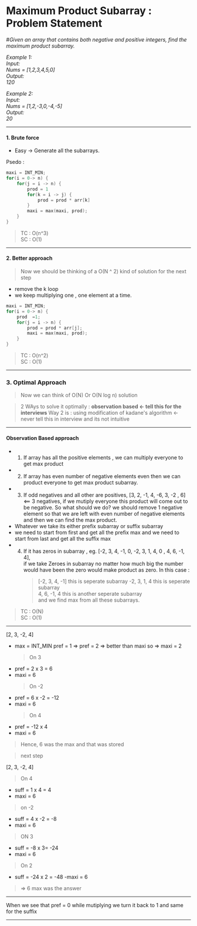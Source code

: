 # Maximum Product Subarray : Problem Statement

#_Given an array that contains both negative and positive integers, find the maximum product subarray._

_Example 1:<br/>
Input: <br/>
Nums = [1,2,3,4,5,0]<br/>
Output:<br/>
120_

_Example 2:<br/>
Input:<br/>
Nums = [1,2,-3,0,-4,-5]<br/>
Output:<br/>
20_

---

#### 1. Brute force

- Easy -> Generate all the subarrays.

Psedo :

```cpp
maxi = INT_MIN;
for(i = 0-> n) {
    for(j = i -> n) {
        prod = 1
        for(k = i -> j) {
            prod = prod * arr[k]
        }
        maxi = max(maxi, prod);
    }
}
```

> TC : O(n^3) <br/>
> SC : O(1)

---

#### 2. Better approach

> Now we should be thinking of a O(N ^ 2) kind of solution for the next step

- remove the k loop
- we keep multiplying one , one element at a time.

```cpp
maxi = INT_MIN;
for(i = 0-> n) {
    prod  =1;
    for(j = i -> n) {
        prod = prod * arr[j];
        maxi = max(maxi, prod);
    }
}
```

> TC : O(n^2) <br/>
> SC : O(1)

---

### 3. Optimal Approach

> Now we can think of O(N) Or O(N log n) solution

> 2 WAys to solve it optimally : **observation based <- tell this for the interviews**
> Way 2 is : using modification of kadane's algorithm <- never tell this in interview and its not intuitive

---

#### Observation Based approach

- 1. If array has all the positive elements , we can multiply everyone to get max product
- 2. If array has even number of negative elements even then we can product everyone to get max product subarray.
- 3. If odd negatives and all other are positives, [3, 2, -1, 4, -6, 3, -2 , 6] <== 3 negatives, if we mutiply everyone this product will come out to be negative. So what should we do? we should remove 1 negative element so that we are left with even number of negative elements and then we can find the max product.
- Whatever we take its either prefix subarray or suffix subarray
- we need to start from first and get all the prefix max and we need to start from last and get all the suffix max
- 4.  If it has zeros in subarray , eg. [-2, 3, 4, -1, 0, -2, 3, 1, 4, 0 , 4, 6, -1, 4], <br/> if we take Zeroes in subarray no matter how much big the number would have been the zero would make product as zero. In this case : <br/>
      > [-2, 3, 4, -1] this is seperate subarray
      > -2, 3, 1, 4 this is seperate subarray<br/>
      > 4, 6, -1, 4 this is another seperate subarray <br/>
           and we find max from all these subarrays.

> TC : O(N) <br/>
> SC : O(1)

---

[2, 3, -2, 4]

- max = INT_MIN
  pref = 1 => pref = 2 => better than maxi so => maxi = 2
  > On 3
- pref = 2 x 3 = 6
- maxi = 6
  > On -2
- pref = 6 x -2 = -12
- maxi = 6
  > On 4
- pref = -12 x 4
- maxi = 6

> Hence, 6 was the max and that was stored

> next step

[2, 3, -2, 4]

> On 4

- suff = 1 x 4 = 4
- maxi = 6

> on -2

- suff = 4 x -2 = -8
- maxi = 6

> ON 3

- suff = -8 x 3= -24
- maxi = 6

> On 2

- suff = -24 x 2 = -48
  -maxi = 6

> => 6 max was the answer

---

When we see that pref = 0 while mutiplying we turn it back to 1
and same for the suffix

---
